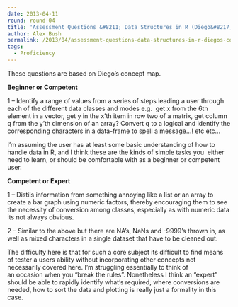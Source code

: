 ```yaml
---
date: 2013-04-11
round: round-04
title: 'Assessment Questions &#8211; Data Structures in R (Diego&#8217;s concept map)'
author: Alex Bush
permalink: /2013/04/assessment-questions-data-structures-in-r-diegos-concept-map/
tags:
  - Proficiency
---
```

These questions are based on Diego’s concept map.

**Beginner or Competent**

1 &#8211; Identify a range of values from a series of steps leading a user through each of the different data classes and modes e.g.  get x from the 6th element in a vector, get y in the x&#8217;th item in row two of a matrix, get column q from the y&#8217;th dimension of an array? Convert q to a logical and identify the corresponding characters in a data-frame to spell a message&#8230;! etc etc&#8230;

I&#8217;m assuming the user has at least some basic understanding of how to handle data in R, and I think these are the kinds of simple tasks you  either need to learn, or should be comfortable with as a beginner or competent user.

**Competent or Expert**

1 &#8211; Distils information from something annoying like a list or an array to create a bar graph using numeric factors, thereby encouraging them to see the necessity of conversion among classes, especially as with numeric data its not always obvious.

2 &#8211; Similar to the above but there are NA&#8217;s, NaNs and -9999&#8217;s thrown in, as well as mixed characters in a single dataset that have to be cleaned out.

The difficulty here is that for such a core subject its difficult to find means of tester a users ability without incorporating other concepts not necessarily covered here. I&#8217;m struggling essentially to think of an occasion when you &#8220;break the rules&#8221;. Nonetheless I think an &#8220;expert&#8221; should be able to rapidly identify what&#8217;s required, where conversions are needed, how to sort the data and plotting is really just a formality in this case.

